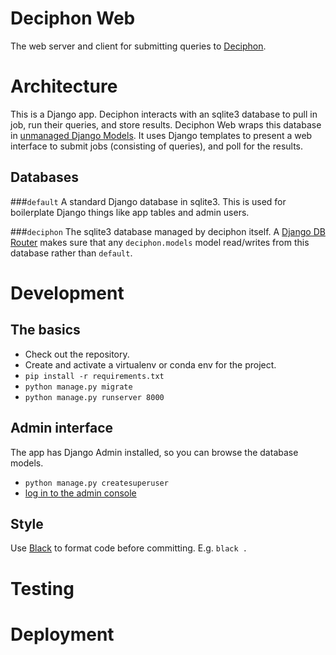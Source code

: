 # Deciphon Web
The web server and client for submitting queries to [Deciphon](https://github.com/EBI-Metagenomics/deciphon).

# Architecture
This is a Django app. 
Deciphon interacts with an sqlite3 database to pull in job, run their queries, and store results.
Deciphon Web wraps this database in [unmanaged Django Models](https://docs.djangoproject.com/en/3.2/ref/models/options/#django.db.models.Options.managed).
It uses Django templates to present a web interface to submit jobs (consisting of queries), and poll for the results. 

## Databases
###`default`
A standard Django database in sqlite3. 
This is used for boilerplate Django things like app tables and admin users.

###`deciphon`
The sqlite3 database managed by deciphon itself. 
A [Django DB Router](https://docs.djangoproject.com/en/3.2/topics/db/multi-db/#multiple-databases) makes sure that any `deciphon.models` model read/writes from this database rather than `default`.


# Development
## The basics
- Check out the repository.
- Create and activate a virtualenv or conda env for the project.
- `pip install -r requirements.txt`
- `python manage.py migrate`
- `python manage.py runserver 8000`

## Admin interface
The app has Django Admin installed, so you can browse the database models.
- `python manage.py createsuperuser`
- [log in to the admin console](127.0.0.1:8000/admin)

## Style
Use [Black](https://black.rtfd.io) to format code before committing.
E.g. `black .`

# Testing

# Deployment